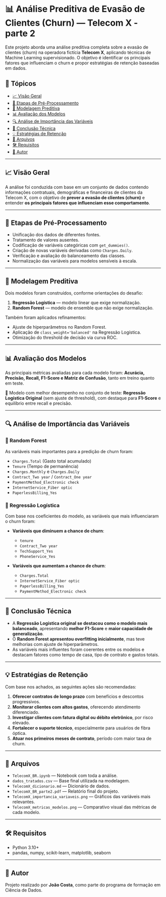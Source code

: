 
# 📊 Análise Preditiva de Evasão de Clientes (Churn) — Telecom X - parte 2

Este projeto aborda uma análise preditiva completa sobre a evasão de clientes (churn) na operadora fictícia **Telecom X**, aplicando técnicas de Machine Learning supervisionado. O objetivo é identificar os principais fatores que influenciam o churn e propor estratégias de retenção baseadas em dados.

## 📌 Tópicos

- [📈 Visão Geral](#-visão-geral)
- [🧹 Etapas de Pré-Processamento](#-etapas-de-pré-processamento)
- [🤖 Modelagem Preditiva](#-modelagem-preditiva)
- [📊 Avaliação dos Modelos](#-avaliação-dos-modelos)
- [🔍 Análise de Importância das Variáveis](#-análise-de-importância-das-variáveis)
- [🧠 Conclusão Técnica](#-conclusão-técnica)
- [💡 Estratégias de Retenção](#-estratégias-de-retenção)
- [📂 Arquivos](#-arquivos)
- [🛠️ Requisitos](#-requisitos)
- [👤 Autor](#-autor)

---

## 📈 Visão Geral

A análise foi conduzida com base em um conjunto de dados contendo informações contratuais, demográficas e financeiras de clientes da Telecom X, com o objetivo de **prever a evasão de clientes (churn)** e entender **os principais fatores que influenciam esse comportamento**.

---

## 🧹 Etapas de Pré-Processamento

- Unificação dos dados de diferentes fontes.
- Tratamento de valores ausentes.
- Codificação de variáveis categóricas com `get_dummies()`.
- Criação de novas variáveis derivadas como `Charges.Daily`.
- Verificação e avaliação do balanceamento das classes.
- Normalização das variáveis para modelos sensíveis à escala.

---

## 🤖 Modelagem Preditiva

Dois modelos foram construídos, conforme orientações do desafio:

1. **Regressão Logística** — modelo linear que exige normalização.
2. **Random Forest** — modelo de ensemble que não exige normalização.

Também foram aplicados refinamentos:

- Ajuste de hiperparâmetros no Random Forest.
- Aplicação de `class_weight='balanced'` na Regressão Logística.
- Otimização do threshold de decisão via curva ROC.

---

## 📊 Avaliação dos Modelos

As principais métricas avaliadas para cada modelo foram: **Acurácia, Precisão, Recall, F1-Score e Matriz de Confusão**, tanto em treino quanto em teste.

📌 Modelo com melhor desempenho no conjunto de teste: **Regressão Logística Original** (sem ajuste de threshold), com destaque para **F1-Score** e equilíbrio entre recall e precisão.

---

## 🔍 Análise de Importância das Variáveis

### 🔹 Random Forest

As variáveis mais importantes para a predição de churn foram:

- `Charges.Total` (Gasto total acumulado)
- `Tenure` (Tempo de permanência)
- `Charges.Monthly` e `Charges.Daily`
- `Contract_Two year` / `Contract_One year`
- `PaymentMethod_Electronic check`
- `InternetService_Fiber optic`
- `PaperlessBilling_Yes`

### 🔹 Regressão Logística

Com base nos coeficientes do modelo, as variáveis que mais influenciaram o churn foram:

- **Variáveis que diminuem a chance de churn**:
  - `tenure`
  - `Contract_Two year`
  - `TechSupport_Yes`
  - `PhoneService_Yes`

- **Variáveis que aumentam a chance de churn**:
  - `Charges.Total`
  - `InternetService_Fiber optic`
  - `PaperlessBilling_Yes`
  - `PaymentMethod_Electronic check`

---

## 🧠 Conclusão Técnica

- A **Regressão Logística original se destacou como o modelo mais balanceado**, apresentando **melhor F1-Score** e **maior capacidade de generalização**.
- O **Random Forest apresentou overfitting inicialmente**, mas teve melhorias com ajuste de hiperparâmetros.
- As variáveis mais influentes foram coerentes entre os modelos e destacam fatores como tempo de casa, tipo de contrato e gastos totais.

---

## 💡 Estratégias de Retenção

Com base nos achados, as seguintes ações são recomendadas:

1. **Oferecer contratos de longo prazo** com benefícios e descontos progressivos.
2. **Monitorar clientes com altos gastos**, oferecendo atendimento diferenciado.
3. **Investigar clientes com fatura digital ou débito eletrônico**, por risco elevado.
4. **Fortalecer o suporte técnico**, especialmente para usuários de fibra óptica.
5. **Atuar nos primeiros meses de contrato**, período com maior taxa de churn.

---

## 📂 Arquivos

- `TelecomX_BR.ipynb` — Notebook com toda a análise.
- `dados_tratados.csv` — Base final utilizada na modelagem.
- `TelecomX_dicionario.md` — Dicionário de dados.
- `TelecomX_BR_parte2.pdf` — Relatório final do projeto.
- `TelecomX_importancia_variaveis.png` — Gráficos das variáveis mais relevantes.
- `TelecomX_metricas_modelos.png` — Comparativo visual das métricas de cada modelo.

---

## 🛠️ Requisitos

- Python 3.10+
- pandas, numpy, scikit-learn, matplotlib, seaborn

---

## 👤 Autor

Projeto realizado por **João Costa**, como parte do programa de formação em Ciência de Dados.
